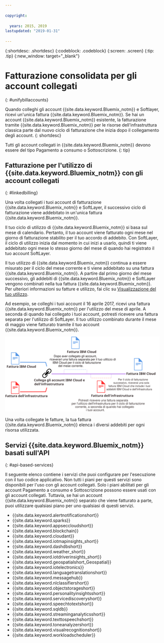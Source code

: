 ```yaml
---

copyright:

  years: 2015, 2019
lastupdated: "2019-01-31"

---
```


{:shortdesc: .shortdesc}
{:codeblock: .codeblock}
{:screen: .screen}
{:tip: .tip}
{:new_window: target="_blank"}


# Fatturazione consolidata per gli account collegati
{: #unifybillaccounts}

Quando colleghi gli account {{site.data.keyword.Bluemix_notm}} e Softlayer, ricevi un'unica fattura {{site.data.keyword.Bluemix_notm}}. Se hai un account {{site.data.keyword.Bluemix_notm}} esistente, la fatturazione tramite {{site.data.keyword.Bluemix_notm}} per le risorse dell'infrastruttura classica parte dal nuovo ciclo di fatturazione che inizia dopo il collegamento degli account.
{: shortdesc}

Tutti gli account collegati in {{site.data.keyword.Bluemix_notm}} devono essere del tipo Pagamento a consumo o Sottoscrizione.
{: tip}


## Fatturazione per l'utilizzo di {{site.data.keyword.Bluemix_notm}} con gli account collegati
{: #linkedbilling}

Una volta collegati i tuoi account di fatturazione {{site.data.keyword.Bluemix_notm}} e SoftLayer, il successivo ciclo di fatturazione viene addebitato in un'unica fattura {{site.data.keyword.Bluemix_notm}}.

Il tuo ciclo di utilizzo di {{site.data.keyword.Bluemix_notm}} si basa sul mese di calendario. Pertanto, il tuo account viene fatturato ogni mese nel giorno di fatturazione stabilito per il tuo accordo di addebito. Con SoftLayer, il ciclo di utilizzo inizia dal momento in cui inizi a usarlo, quindi ti viene addebitato ogni mese lo stesso giorno del mese di quando hai registrato il tuo account SoftLayer.

Il tuo utilizzo di {{site.data.keyword.Bluemix_notm}} continua a essere misurato per il ciclo del mese corrente e ti viene addebitato su una fattura {{site.data.keyword.Bluemix_notm}}. A partire dal primo giorno del mese successivo, gli addebiti di {{site.data.keyword.Bluemix_notm}} e SoftLayer vengono combinati nella tua fattura {{site.data.keyword.Bluemix_notm}}. Per ulteriori informazioni su fatture e utilizzo, fai clic su [Visualizzazione del tuo utilizzo](/docs/billing-usage?topic=billing-usage-viewingusage#viewingusage).

Ad esempio, se colleghi i tuoi account il 16 aprile 2017, ricevi una fattura {{site.data.keyword.Bluemix_notm}} per l'utilizzo del mese di aprile. A seconda di quando hai collegato i tuoi account, potresti ricevere una fattura separata per l'utilizzo di SoftLayer. Il tuo utilizzo combinato durante il mese di maggio viene fatturato tramite il tuo account {{site.data.keyword.Bluemix_notm}}.

![Riepilogo del collegamento degli account IBM Cloud e SoftLayer](images/IBMCloudSoftLayerBill.svg)

Una volta collegate le fatture, la tua fattura {{site.data.keyword.Bluemix_notm}} elenca i diversi addebiti per ogni risorsa utilizzata.

## Servizi {{site.data.keyword.Bluemix_notm}} basati sull'API
{: #api-based-services}

Il seguente elenco contiene i servizi che puoi configurare per l'esecuzione con il tuo codice applicativo. Non tutti i piani per questi servizi sono disponibili per l'uso con gli account collegati. Solo i piani abilitati per gli account Pagamento a consumo e Sottoscrizione possono essere usati con gli account collegati. Tuttavia, se hai un account {{site.data.keyword.Bluemix_notm}} separato che viene fatturato a parte, puoi utilizzare qualsiasi piano per uno qualsiasi di questi servizi.

* {{site.data.keyword.alertnotificationshort}}
* {{site.data.keyword.sparks}}
* {{site.data.keyword.appseccloudshort}}
* {{site.data.keyword.blockchain}}
* {{site.data.keyword.cloudant}}
* {{site.data.keyword.iotmapinsights_short}}
* {{site.data.keyword.dashdbshort}}
* {{site.data.keyword.weather_short}}
* {{site.data.keyword.iotdriverinsights_short}}
* {{site.data.keyword.geospatialshort_Geospatial}}
* {{site.data.keyword.iotelectronics}}
* {{site.data.keyword.languagetranslationshort}}
* {{site.data.keyword.messagehub}}
* {{site.data.keyword.nlclassifiershort}}
* {{site.data.keyword.objectstorageshort}}
* {{site.data.keyword.personalityinsightsshort}}
* {{site.data.keyword.servicediscoveryshort}}
* {{site.data.keyword.speechtotextshort}}
* {{site.data.keyword.sqldb}}
* {{site.data.keyword.streaminganalyticsshort}}
* {{site.data.keyword.texttospeechshort}}
* {{site.data.keyword.toneanalyzershort}}
* {{site.data.keyword.visualrecognitionshort}}
* {{site.data.keyword.workloadscheduler}}
